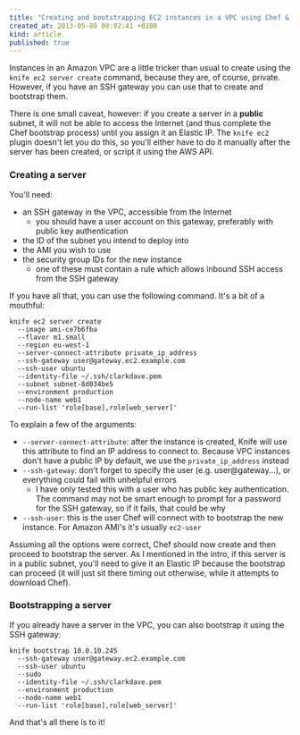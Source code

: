 ```yaml
---
title: "Creating and bootstrapping EC2 instances in a VPC using Chef & Knife"
created_at: 2013-05-09 09:02:41 +0100
kind: article
published: true
---
```


Instances in an Amazon VPC are a little tricker than usual to create using the `knife ec2 server create` command, because they are, of course, private. However, if you have an SSH gateway you can use that to create and bootstrap them.

There is one small caveat, however: if you create a server in a **public** subnet, it will not be able to access the Internet (and thus complete the Chef bootstrap process) until you assign it an Elastic IP. The `knife ec2` plugin doesn't let you do this, so you'll either have to do it manually after the server has been created, or script it using the AWS API.

<!-- more -->

### Creating a server

You'll need:

* an SSH gateway in the VPC, accessible from the Internet
  * you should have a user account on this gateway, preferably with public key authentication
* the ID of the subnet you intend to deploy into
* the AMI you wish to use
* the security group IDs for the new instance
  * one of these must contain a rule which allows inbound SSH access from the SSH gateway

If you have all that, you can use the following command. It's a bit of a mouthful:

    knife ec2 server create 
      --image ami-ce7b6fba
      --flavor m1.small
      --region eu-west-1
      --server-connect-attribute private_ip_address
      --ssh-gateway user@gateway.ec2.example.com
      --ssh-user ubuntu
      --identity-file ~/.ssh/clarkdave.pem
      --subnet subnet-8d034be5
      --environment production
      --node-name web1
      --run-list 'role[base],role[web_server]'

To explain a few of the arguments:

* `--server-connect-attribute`: after the instance is created, Knife will use this attribute to find an IP address to connect to. Because VPC instances don't have a public IP by default, we use the `private_ip_address` instead
* `--ssh-gateway`: don't forget to specify the user (e.g. user@gateway...), or everything could fail with unhelpful errors
  * I have only tested this with a user who has public key authentication. The command may not be smart enough to prompt for a password for the SSH gateway, so if it fails, that could be why
* `--ssh-user`: this is the user Chef will connect with to bootstrap the new instance. For Amazon AMI's it's usually `ec2-user`

Assuming all the options were correct, Chef should now create and then proceed to bootstrap the server. As I mentioned in the intro, if this server is in a public subnet, you'll need to give it an Elastic IP because the bootstrap can proceed (it will just sit there timing out otherwise, while it attempts to download Chef).

### Bootstrapping a server

If you already have a server in the VPC, you can also bootstrap it using the SSH gateway:

    knife bootstrap 10.0.10.245
      --ssh-gateway user@gateway.ec2.example.com
      --ssh-user ubuntu
      --sudo
      --identity-file ~/.ssh/clarkdave.pem
      --environment production
      --node-name web1
      --run-list 'role[base],role[web_server]'

And that's all there is to it!